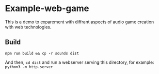 # Example-web-game

This is a demo to exparement with diffrant aspects of audio game creation with web technologies.

## Build

`npm run build && cp -r sounds dist`

And then, `cd dist` and run a webserver serving this directory, for example: `python3 -m http.server`
